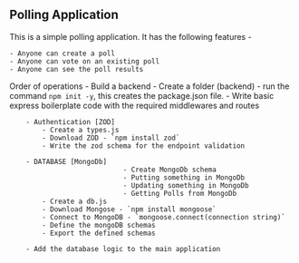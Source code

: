 ## Polling Application 

This is a simple polling application. 
It has the following features - 

    - Anyone can create a poll
    - Anyone can vote on an existing poll
    - Anyone can see the poll results


Order of operations
    - Build a backend
        - Create a folder (backend)
        - run the command `npm init -y`, this creates the package.json file. 
        - Write basic express boilerplate code with the required middlewares and routes

        - Authentication [ZOD]
            - Create a types.js
            - Download ZOD - `npm install zod`
            - Write the zod schema for the endpoint validation

        - DATABASE [MongoDb]
                                - Create MongoDb schema
                                - Putting something in MongoDb
                                - Updating something in MongoDb
                                - Getting Polls from MongoDb
            - Create a db.js
            - Download Mongose - `npm install mongoose`
            - Connect to MongoDB - `mongoose.connect(connection string)`
            - Define the mongoDB schemas
            - Export the defined schemas

        - Add the database logic to the main application
